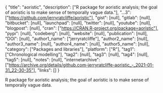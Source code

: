 {
  "title": "aoristic",
  "description": ["R package for aoristic analysis; the goal of aoristic is to make sense of temporally vague data."],
  "...3": ["https://github.com/jerryratcliffe/aoristic"],
  "gist": [null],
  "gitlab": [null],
  "bitbucket": [null],
  "launchpad": [null],
  "twitter": [null],
  "youtube": [null],
  "blogpost": [null],
  "cran": ["https://CRAN.R-project.org/package=aoristic"],
  "pypi": [null],
  "codeberg": [null],
  "website": [null],
  "publication": [null],
  "DOI": [null],
  "author1_name": ["jerryratcliffe"],
  "author2_name": [null],
  "author3_name": [null],
  "author4_name": [null],
  "author5_name": [null],
  "category": ["Packages and libraries"],
  "platform": ["R"],
  "tag1": ["Chronological modelling"],
  "tag2": [null],
  "tag3": [null],
  "tag4": [null],
  "tag5": [null],
  "notes": [null],
  "internetarchive": ["https://archive.org/details/github.com-jerryratcliffe-aoristic_-_2021-01-31_22-30-35"],
  "links": []
}

<!-- Generated by csv2md.R – do not edit by hand -->

R package for aoristic analysis; the goal of aoristic is to make sense of temporally vague data.